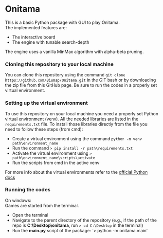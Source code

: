 # Onitama
This is a basic Python package with GUI to play Onitama.<br/>
The implemented features are:
- The interactive board 
- The engine with tunable search-depth

The engine uses a vanilla MinMax algorithm with alpha-beta pruning.

### Cloning this repository to your local machine
You can clone this repository using the command `git clone https://github.com/Biumsp/Onitama.git` in the GIT bash or by downloading the zip file from this GitHub page.
Be sure to run the codes in a properly set virtual environment.

### Setting up the virtual environment
To use this repository on your local machine you need a properly set Python virtual environment (venv).
All the needed libraries are listed in the `requirements.txt` file.
To install those libraries directly from the file you need to follow these steps (from cmd):
- Create a virtual environment using the command `python -m venv path\environment_name`
- Run the command `> pip install -r path\requirements.txt`
- Activate the virtual environment using `> path\environment_name\scripts\activate`
- Run the scripts from cmd in the active venv

For more info about the virtual environments refer to the [official Python docs](https://docs.python.org/3/library/venv.html)

### Running the codes
On windows:<br/>
Games are started from the terminal. 
- Open the terminal
- Navigate to the parent directory of the repository (e.g., if the path of the repo is **C:\Desktop\onitama**, run `> cd C:\Desktop` in the terminal)
- Run the **main.py** script of the package: `> python -m onitama.main'
